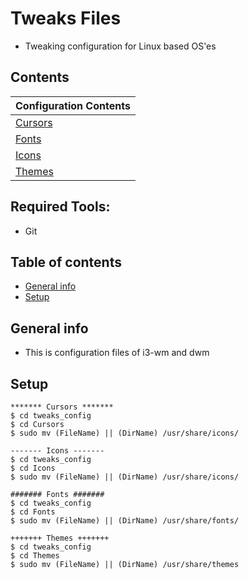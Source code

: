 # Tweaks Files
* Tweaking configuration for Linux based OS'es  

## Contents 

| 	Configuration Contents       | 
| ------------- |
| [Cursors]()		|
| [Fonts]()		|
| [Icons]()		|
| [Themes]()		|

## Required Tools: 
* Git 

## Table of contents
* [General info](#general-info)
* [Setup](#setup)

## General info
* This is configuration files of i3-wm and dwm
	
## Setup 
```
******* Cursors *******
$ cd tweaks_config 
$ cd Cursors 
$ sudo mv (FileName) || (DirName) /usr/share/icons/

------- Icons -------
$ cd tweaks_config 
$ cd Icons 
$ sudo mv (FileName) || (DirName) /usr/share/icons/

####### Fonts #######
$ cd tweaks_config 
$ cd Fonts
$ sudo mv (FileName) || (DirName) /usr/share/fonts/

+++++++ Themes +++++++
$ cd tweaks_config 
$ cd Themes
$ sudo mv (FileName) || (DirName) /usr/share/themes

